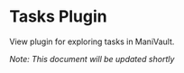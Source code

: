 # Tasks Plugin

View plugin for exploring tasks in ManiVault.

*Note: This document will be updated shortly*